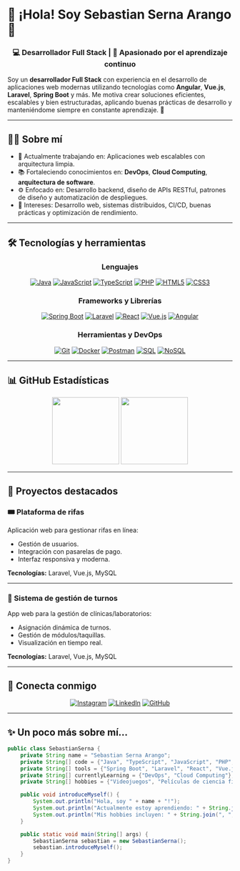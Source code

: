 # 👋 ¡Hola! Soy Sebastian Serna Arango 🚀

<div align="center">
  <h3>💻 Desarrollador Full Stack | 🌱 Apasionado por el aprendizaje continuo</h3>
</div>

Soy un **desarrollador Full Stack** con experiencia en el desarrollo de aplicaciones web modernas utilizando tecnologías como **Angular**, **Vue.js**, **Laravel**, **Spring Boot** y más. Me motiva crear soluciones eficientes, escalables y bien estructuradas, aplicando buenas prácticas de desarrollo y manteniéndome siempre en constante aprendizaje. 🚀

---

## 🧑‍💻 Sobre mí

- 🔭 Actualmente trabajando en: Aplicaciones web escalables con arquitectura limpia.
- 📚 Fortaleciendo conocimientos en: **DevOps**, **Cloud Computing**, **arquitectura de software**.
- ⚙️ Enfocado en: Desarrollo backend, diseño de APIs RESTful, patrones de diseño y automatización de despliegues.
- 🎯 Intereses: Desarrollo web, sistemas distribuidos, CI/CD, buenas prácticas y optimización de rendimiento.

---

## 🛠️ Tecnologías y herramientas

<div align="center">

### Lenguajes
[![Java](https://img.shields.io/badge/Java-%23ED8B00.svg?style=for-the-badge&logo=openjdk&logoColor=white)](https://www.java.com/)
[![JavaScript](https://img.shields.io/badge/JavaScript-%23F7DF1E.svg?style=for-the-badge&logo=javascript&logoColor=black)](https://developer.mozilla.org/en-US/docs/Web/JavaScript)
[![TypeScript](https://img.shields.io/badge/TypeScript-%23007ACC.svg?style=for-the-badge&logo=typescript&logoColor=white)](https://www.typescriptlang.org/)
[![PHP](https://img.shields.io/badge/PHP-777BB4?style=for-the-badge&logo=php&logoColor=white)](https://www.php.net/)
[![HTML5](https://img.shields.io/badge/HTML5-%23E34F26.svg?style=for-the-badge&logo=html5&logoColor=white)](https://developer.mozilla.org/en-US/docs/Web/HTML)
[![CSS3](https://img.shields.io/badge/CSS3-%231572B6.svg?style=for-the-badge&logo=css3&logoColor=white)](https://developer.mozilla.org/en-US/docs/Web/CSS)

### Frameworks y Librerías
[![Spring Boot](https://img.shields.io/badge/Spring_Boot-6DB33F?style=for-the-badge&logo=spring-boot&logoColor=white)](https://spring.io/projects/spring-boot)
[![Laravel](https://img.shields.io/badge/Laravel-FF2D20?style=for-the-badge&logo=laravel&logoColor=white)](https://laravel.com/)
[![React](https://img.shields.io/badge/React-%2361DAFB.svg?style=for-the-badge&logo=react&logoColor=black)](https://reactjs.org/)
[![Vue.js](https://img.shields.io/badge/Vue.js-%234FC08D.svg?style=for-the-badge&logo=vue.js&logoColor=white)](https://vuejs.org/)
[![Angular](https://img.shields.io/badge/Angular-DD0031?style=for-the-badge&logo=angular&logoColor=white)](https://angular.io/)

### Herramientas y DevOps
[![Git](https://img.shields.io/badge/Git-F05032?style=for-the-badge&logo=git&logoColor=white)](https://git-scm.com/)
[![Docker](https://img.shields.io/badge/Docker-2496ED?style=for-the-badge&logo=docker&logoColor=white)](https://www.docker.com/)
[![Postman](https://img.shields.io/badge/Postman-FF6C37?style=for-the-badge&logo=postman&logoColor=white)](https://www.postman.com/)
[![SQL](https://img.shields.io/badge/SQL-003B57?style=for-the-badge&logo=sqlite&logoColor=white)](https://en.wikipedia.org/wiki/SQL)
[![NoSQL](https://img.shields.io/badge/NoSQL-4DB33D?style=for-the-badge&logo=mongodb&logoColor=white)](https://en.wikipedia.org/wiki/NoSQL)

</div>

---

## 📊 GitHub Estadísticas

<div align="center">
  <img src="https://github-readme-stats.vercel.app/api?username=Darkot1&hide_title=false&hide_rank=false&show_icons=true&include_all_commits=true&count_private=true&disable_animations=false&theme=dracula&locale=en&hide_border=false" height="150" />
  <img src="https://github-readme-stats.vercel.app/api/top-langs?username=Darkot1&locale=en&hide_title=false&layout=compact&card_width=320&langs_count=5&theme=dracula&hide_border=false" height="150" />
</div>

---

## 🌟 Proyectos destacados

### 🎟️ Plataforma de rifas
Aplicación web para gestionar rifas en línea:
- Gestión de usuarios.
- Integración con pasarelas de pago.
- Interfaz responsiva y moderna.

**Tecnologías:** Laravel, Vue.js, MySQL

---

### 🏥 Sistema de gestión de turnos
App web para la gestión de clínicas/laboratorios:
- Asignación dinámica de turnos.
- Gestión de módulos/taquillas.
- Visualización en tiempo real.

**Tecnologías:** Laravel, Vue.js, MySQL

---

## 🤝 Conecta conmigo

<div align="center">

[![Instagram](https://img.shields.io/badge/Instagram-%23E4405F.svg?style=for-the-badge&logo=instagram&logoColor=white)](https://www.instagram.com/sebas_blister/)
[![LinkedIn](https://img.shields.io/badge/LinkedIn-%230A66C2.svg?style=for-the-badge&logo=linkedin&logoColor=white)](https://www.linkedin.com/in/sebastian-serna-arango-717b77322/)
[![GitHub](https://img.shields.io/badge/GitHub-%23181717.svg?style=for-the-badge&logo=github&logoColor=white)](https://github.com/Darkot1)

</div>

---

## ✨ Un poco más sobre mí...

```java
public class SebastianSerna {
    private String name = "Sebastian Serna Arango";
    private String[] code = {"Java", "TypeScript", "JavaScript", "PHP", "HTML", "CSS"};
    private String[] tools = {"Spring Boot", "Laravel", "React", "Vue.js", "Angular", "Docker", "Git"};
    private String[] currentlyLearning = {"DevOps", "Cloud Computing"};
    private String[] hobbies = {"Videojuegos", "Películas de ciencia ficción", "Caminar"};

    public void introduceMyself() {
        System.out.println("Hola, soy " + name + "!");
        System.out.println("Actualmente estoy aprendiendo: " + String.join(", ", currentlyLearning));
        System.out.println("Mis hobbies incluyen: " + String.join(", ", hobbies));
    }

    public static void main(String[] args) {
        SebastianSerna sebastian = new SebastianSerna();
        sebastian.introduceMyself();
    }
}
